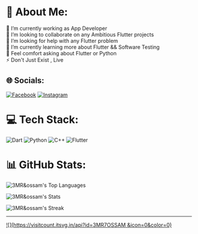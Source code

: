 # 💫 About Me:
🔭 I’m currently working as App Developer<br>👯 I’m looking to collaborate on any Ambitious Flutter projects <br>🤝 I’m looking for help with any Flutter problem<br>🌱 I’m currently learning more about Flutter && Software Testing<br>💬 Feel comfort asking about Flutter or Python <br>⚡ Don't Just Exist , Live 


## 🌐 Socials:
[![Facebook](https://img.shields.io/badge/Facebook-%231877F2.svg?logo=Facebook&logoColor=white)](https://facebook.com/amr.hossam.146612) [![Instagram](https://img.shields.io/badge/Instagram-%23E4405F.svg?logo=Instagram&logoColor=white)](https://instagram.com/3mro7ossam) 

# 💻 Tech Stack:
![Dart](https://img.shields.io/badge/dart-%230175C2.svg?style=for-the-badge&logo=dart&logoColor=white) ![Python](https://img.shields.io/badge/python-3670A0?style=for-the-badge&logo=python&logoColor=ffdd54) ![C++](https://img.shields.io/badge/c++-%2300599C.svg?style=for-the-badge&logo=c%2B%2B&logoColor=white) ![Flutter](https://img.shields.io/badge/Flutter-%2302569B.svg?style=for-the-badge&logo=Flutter&logoColor=white)
# 📊 GitHub Stats:
![3MR&ossam's Top Languages](https://github-readme-stats.vercel.app/api/top-langs/?username=tharwatsamy&theme=vue-dark&show_icons=true&hide_border=true&layout=compact)

![3MR&ossam's Stats](https://github-readme-stats.vercel.app/api?username=tharwatsamy&theme=vue-dark&show_icons=true&hide_border=true&count_private=true) 

![3MR&ossam's Streak](https://github-readme-streak-stats.herokuapp.com/?user=tharwatsamy&theme=vue-dark&hide_border=true)

---
[![](https://visitcount.itsvg.in/api?id=3MR7OSSAM &icon=0&color=0)](https://visitcount.itsvg.in)

<!-- Proudly created with GPRM ( https://gprm.itsvg.in ) -->
